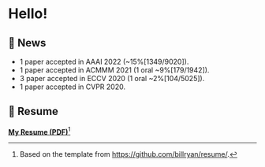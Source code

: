 # Hello!

## :rocket: News

- 1 paper accepted in AAAI 2022 (~15%[1349/9020]).
- 1 paper accepted in ACMMM 2021 (1 oral ~9%[179/1942]).
- 3 paper accepted in ECCV 2020 (1 oral ~2%[104/5025]).
- 1 paper accepted in CVPR 2020.

## :book: Resume

[**My Resume (PDF)**](./pdfs/resume.pdf)[^1]

[^1]: Based on the template from <https://github.com/billryan/resume/>.
